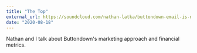 ```yaml
---
title: "The Top"
external_url: https://soundcloud.com/nathan-latka/buttondown-email-is-niche
date: "2020-08-18"
---
```


Nathan and I talk about Buttondown's marketing approach and financial metrics.
